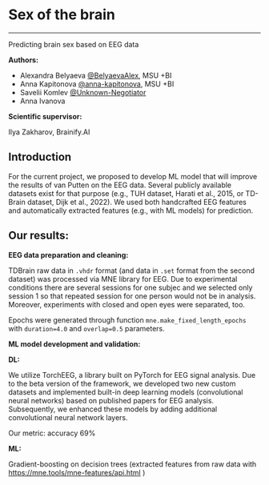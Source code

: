 # Sex of the brain
---------------------------------------------------------------------------------------
Predicting brain sex based on EEG data

**Authors:**
- Alexandra Belyaeva [@BelyaevaAlex](https://github.com/BelyaevaAlex), MSU +BI
- Anna Kapitonova [@anna-kapitonova](https://github.com/anna-kapitonova), MSU +BI
- Savelii Komlev [@Unknown-Negotiator](https://github.com/Unknown-Negotiator)
- Anna Ivanova
  
**Scientific supervisor:**

Ilya Zakharov, Brainify.AI
  
## Introduction

For the current project, we proposed to develop ML model that will improve the results of van Putten on the EEG data. Several publicly available datasets exist for that purpose (e.g., TUH dataset, Harati et al., 2015, or TD-Brain dataset, Dijk et al., 2022). We used both handcrafted EEG features and automatically extracted features (e.g., with ML models) for prediction.

##  Our results:

__EEG data preparation and cleaning:__

TDBrain raw data in `.vhdr` format (and data in `.set` format from the second dataset) was processed via MNE library for EEG. Due to experimental conditions there are several sessions for one subjec and we selected only session 1 so that repeated session for one person would not be in analysis. Moreover, experiments with closed and open eyes were separated, too.

Epochs were generated through function `mne.make_fixed_length_epochs` with `duration=4.0` and `overlap=0.5` parameters.
 
__ML model development and validation:__
 
 __DL:__
 
We utilize TorchEEG, a library built on PyTorch for EEG signal analysis. Due to the beta version of the framework, we developed two new custom datasets and implemented built-in deep learning models (convolutional neural networks) based on published papers for EEG analysis. Subsequently, we enhanced these models by adding additional convolutional neural network layers.

Our metric: accuracy 69%

__ML:__

Gradient-boosting on decision trees (extracted features from raw data with https://mne.tools/mne-features/api.html )
